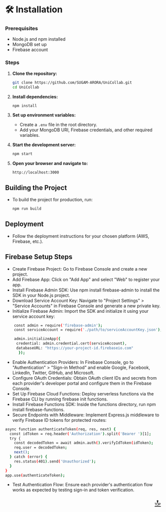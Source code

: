 # 🛠️ Installation

### Prerequisites
- Node.js and npm installed
- MongoDB set up
- Firebase account

### Steps
1. **Clone the repository:**
    ```sh
    git clone https://github.com/SUGAM-ARORA/UniCollab.git
    cd UniCollab
    ```

2. **Install dependencies:**
    ```sh
    npm install
    ```

3. **Set up environment variables:**
    - Create a `.env` file in the root directory.
    - Add your MongoDB URI, Firebase credentials, and other required variables.

4. **Start the development server:**
    ```sh
    npm start
    ```

5. **Open your browser and navigate to:**
    ```
    http://localhost:3000
    ```

## Building the Project
- To build the project for production, run:
    ```sh
    npm run build
    ```

## Deployment
- Follow the deployment instructions for your chosen platform (AWS, Firebase, etc.).

## Firebase Setup Steps

- Create Firebase Project: Go to Firebase Console and create a new project.
- Add Firebase App: Click on "Add App" and select "Web" to register your app.
- Install Firebase Admin SDK: Use npm install firebase-admin to install the SDK in your Node.js project.
- Download Service Account Key: Navigate to "Project Settings" > "Service Accounts" in Firebase Console and generate a new private key.
- Initialize Firebase Admin: Import the SDK and initialize it using your service account key:
```sh
    const admin = require('firebase-admin');
    const serviceAccount = require('./path/to/serviceAccountKey.json');

    admin.initializeApp({
     credential: admin.credential.cert(serviceAccount),
     databaseURL: "https://your-project-id.firebaseio.com"
      });

```

- Enable Authentication Providers: In Firebase Console, go to "Authentication" > "Sign-in Method" and enable Google, Facebook, LinkedIn, Twitter, GitHub, and Microsoft.
- Configure OAuth Credentials: Obtain OAuth client IDs and secrets from each provider's developer portal and configure them in the Firebase Console.
- Set Up Firebase Cloud Functions: Deploy serverless functions via the Firebase CLI by running firebase init functions.
- Install Firebase Functions SDK: Inside the functions directory, run npm install firebase-functions.
- Secure Endpoints with Middleware: Implement Express.js middleware to verify Firebase ID tokens for protected routes:
```sh
async function authenticateToken(req, res, next) {
  const idToken = req.header('Authorization').split('Bearer ')[1];
  try {
    const decodedToken = await admin.auth().verifyIdToken(idToken);
    req.user = decodedToken;
    next();
  } catch (error) {
    res.status(401).send('Unauthorized');
  }
}
app.use(authenticateToken);

```

- Test Authentication Flow: Ensure each provider's authentication flow works as expected by testing sign-in and token verification.

<p align="right"><a href="#top" style="font-size: 29px;">🔝</a></p>